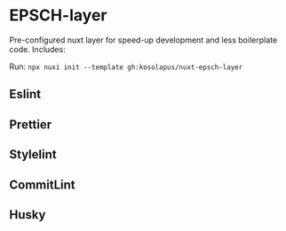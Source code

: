 # EPSCH-layer

Pre-configured nuxt layer for speed-up development and less boilerplate code. Includes:

Run: `npx nuxi init --template gh:kosolapus/nuxt-epsch-layer`

## Eslint

## Prettier

## Stylelint

## CommitLint

## Husky
